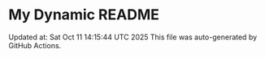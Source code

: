 # My Dynamic README
Updated at: Sat Oct 11 14:15:44 UTC 2025
This file was auto-generated by GitHub Actions.

